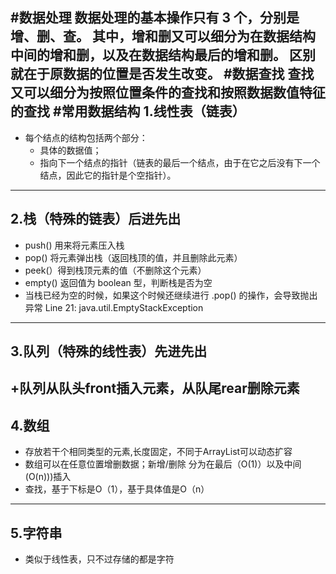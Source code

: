 #数据处理
数据处理的基本操作只有 3 个，分别是增、删、查。
其中，增和删又可以细分为在数据结构中间的增和删，以及在数据结构最后的增和删。
区别就在于原数据的位置是否发生改变。
#数据查找
查找又可以细分为按照位置条件的查找和按照数据数值特征的查找
#常用数据结构
1.线性表（链表）
---
+ 每个结点的结构包括两个部分：
  + 具体的数据值；
  + 指向下一个结点的指针（链表的最后一个结点，由于在它之后没有下一个结点，因此它的指针是个空指针）。
---
2.栈（特殊的链表）后进先出
---
+ push() 用来将元素压入栈
+ pop() 将元素弹出栈（返回栈顶的值，并且删除此元素）
+ peek(）得到栈顶元素的值（不删除这个元素）
+ empty() 返回值为 boolean 型，判断栈是否为空
+ 当栈已经为空的时候，如果这个时候还继续进行 .pop() 的操作，会导致抛出异常 Line 21: java.util.EmptyStackException
---
3.队列（特殊的线性表）先进先出
---
+队列从队头front插入元素，从队尾rear删除元素
---
4.数组
---
+ 存放若干个相同类型的元素,长度固定，不同于ArrayList可以动态扩容
+ 数组可以在任意位置增删数据；新增/删除 分为在最后（O(1)）以及中间(O(n)))插入
+ 查找，基于下标是O（1），基于具体值是O（n）
---
5.字符串
---
+ 类似于线性表，只不过存储的都是字符

